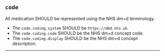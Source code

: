 ## `code`

All medication SHOULD be represented using the NHS dm+d terminology.

- The `code.coding.system` SHOULD be `https://dmd.nhs.uk`.
- The `code.coding.code` SHOULD be the NHS dm+d concept code.
- The `code.coding.display` SHOULD be the NHS dm+d concept description.

---